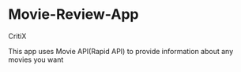 # Movie-Review-App

CritiX

This app uses Movie API(Rapid API) to provide information about any movies you want
